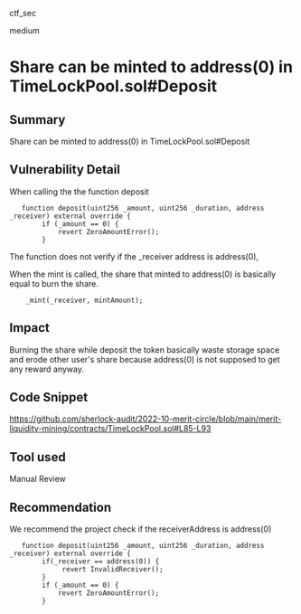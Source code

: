 ctf_sec

medium

# Share can be minted to address(0) in TimeLockPool.sol#Deposit

## Summary

Share can be minted to address(0) in TimeLockPool.sol#Deposit

## Vulnerability Detail

When calling the the function deposit

```solidity
   function deposit(uint256 _amount, uint256 _duration, address _receiver) external override {
        if (_amount == 0) {
            revert ZeroAmountError();
        }
```

The function does not verify if the _receiver address is address(0),

When the mint is called, the share that minted to address(0) is basically equal to burn the share.

```solidity
    _mint(_receiver, mintAmount);
```

## Impact

Burning the share while deposit the token basically waste storage space and erode other user's share because address(0) is not supposed to get any reward anyway.

## Code Snippet

https://github.com/sherlock-audit/2022-10-merit-circle/blob/main/merit-liquidity-mining/contracts/TimeLockPool.sol#L85-L93

## Tool used

Manual Review

## Recommendation

We recommend the project check if the receiverAddress is address(0)

```solidity
   function deposit(uint256 _amount, uint256 _duration, address _receiver) external override {
        if(_receiver == address(0)) {
             revert InvalidReceiver();
        }
        if (_amount == 0) {
            revert ZeroAmountError();
        }
```
